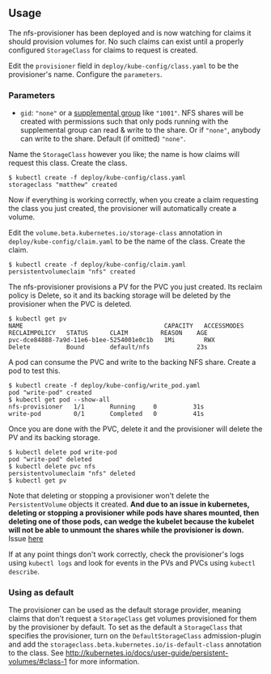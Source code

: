 ## Usage

The nfs-provisioner has been deployed and is now watching for claims it should provision volumes for. No such claims can exist until a properly configured `StorageClass` for claims to request is created.

Edit the `provisioner` field in `deploy/kube-config/class.yaml` to be the provisioner's name. Configure the `parameters`.

### Parameters
* `gid`: `"none"` or a [supplemental group](http://kubernetes.io/docs/user-guide/security-context/) like `"1001"`. NFS shares will be created with permissions such that only pods running with the supplemental group can read & write to the share. Or if `"none"`, anybody can write to the share. Default (if omitted) `"none"`.

Name the `StorageClass` however you like; the name is how claims will request this class. Create the class.
 
```
$ kubectl create -f deploy/kube-config/class.yaml
storageclass "matthew" created
```

Now if everything is working correctly, when you create a claim requesting the class you just created, the provisioner will automatically create a volume.

Edit the `volume.beta.kubernetes.io/storage-class` annotation in `deploy/kube-config/claim.yaml` to be the name of the class. Create the claim.

```
$ kubectl create -f deploy/kube-config/claim.yaml
persistentvolumeclaim "nfs" created
```

The nfs-provisioner provisions a PV for the PVC you just created. Its reclaim policy is Delete, so it and its backing storage will be deleted by the provisioner when the PVC is deleted.

```
$ kubectl get pv
NAME                                       CAPACITY   ACCESSMODES   RECLAIMPOLICY   STATUS      CLAIM         REASON    AGE
pvc-dce84888-7a9d-11e6-b1ee-5254001e0c1b   1Mi        RWX           Delete          Bound       default/nfs             23s
```

A pod can consume the PVC and write to the backing NFS share. Create a pod to test this.

```
$ kubectl create -f deploy/kube-config/write_pod.yaml 
pod "write-pod" created
$ kubectl get pod --show-all
nfs-provisioner   1/1       Running     0          31s
write-pod         0/1       Completed   0          41s
```

Once you are done with the PVC, delete it and the provisioner will delete the PV and its backing storage.

```
$ kubectl delete pod write-pod
pod "write-pod" deleted
$ kubectl delete pvc nfs
persistentvolumeclaim "nfs" deleted
$ kubectl get pv
```

Note that deleting or stopping a provisioner won't delete the `PersistentVolume` objects it created. **And due to an issue in kubernetes, deleting or stopping a provisioner while pods have shares mounted, then deleting one of those pods, can wedge the kubelet because the kubelet will not be able to unmount the shares while the provisioner is down.** Issue [here](https://github.com/kubernetes/kubernetes/issues/31272)

If at any point things don't work correctly, check the provisioner's logs using `kubectl logs` and look for events in the PVs and PVCs using `kubectl describe`.

### Using as default

The provisioner can be used as the default storage provider, meaning claims that don't request a `StorageClass` get volumes provisioned for them by the provisioner by default. To set as the default a `StorageClass` that specifies the provisioner, turn on the `DefaultStorageClass` admission-plugin and add the `storageclass.beta.kubernetes.io/is-default-class` annotation to the class. See http://kubernetes.io/docs/user-guide/persistent-volumes/#class-1 for more information.
